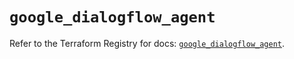 # `google_dialogflow_agent`

Refer to the Terraform Registry for docs: [`google_dialogflow_agent`](https://registry.terraform.io/providers/hashicorp/google-beta/6.11.0/docs/resources/google_dialogflow_agent).
